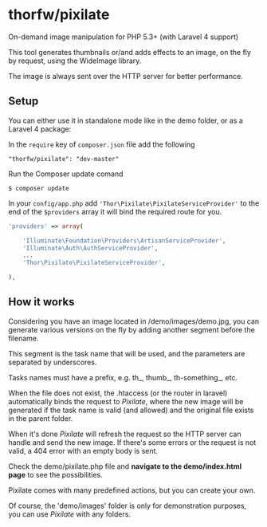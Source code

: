 thorfw/pixilate
===========

On-demand image manipulation for PHP 5.3+ (with Laravel 4 support)

This tool generates thumbnails or/and adds effects to an image, on the fly by request,
using the WideImage library.

The image is always sent over the HTTP server for better performance.

## Setup

You can either use it in standalone mode like in the demo folder, or as a Laravel 4 package:

In the `require` key of `composer.json` file add the following

    "thorfw/pixilate": "dev-master"

Run the Composer update comand

    $ composer update

In your `config/app.php` add `'Thor\Pixilate\PixilateServiceProvider'` to the end of the `$providers` array
it will bind the required route for you.

```php
'providers' => array(

    'Illuminate\Foundation\Providers\ArtisanServiceProvider',
    'Illuminate\Auth\AuthServiceProvider',
    ...
    'Thor\Pixilate\PixilateServiceProvider',

),
```

## How it works

Considering you have an image located in /demo/images/demo.jpg, you can
generate various versions on the fly by adding another segment before the filename.

This segment is the task name that will be used, and the parameters are separated
by underscores.

Tasks names must have a prefix, e.g. th_, thumb_, th-something_, etc.

When the file does not exist, the .htaccess (or the router in laravel) automatically binds the request to *Pixilate*,
where the new image will be generated if the task name is valid (and allowed) and the original
file exists in the parent folder.

When it's done *Pixilate* will refresh the request so the HTTP server can handle and send the new image.
If there's some errors or the request is not valid, a 404 error with an empty body is sent.

Check the demo/pixilate.php file and **navigate to the demo/index.html page** to see the possibilities.

Pixilate comes with many predefined actions, but you can create your own.

Of course, the 'demo/images' folder is only for demonstration purposes, you can use *Pixilate* with any folders.
